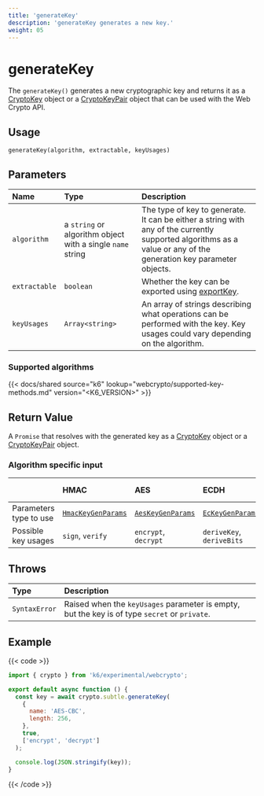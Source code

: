 ```yaml
---
title: 'generateKey'
description: 'generateKey generates a new key.'
weight: 05
---
```


# generateKey

The `generateKey()` generates a new cryptographic key and returns it as a [CryptoKey](https://grafana.com/docs/k6/<K6_VERSION>/javascript-api/k6-experimental/webcrypto/cryptokey) object or a [CryptoKeyPair](https://grafana.com/docs/k6/<K6_VERSION>/javascript-api/k6-experimental/webcrypto/cryptokeypair) object that can be used with the Web Crypto API.

## Usage

```
generateKey(algorithm, extractable, keyUsages)
```

## Parameters

| Name          | Type                                                       | Description                                                                                                                                                      |
| :------------ | :--------------------------------------------------------- | :--------------------------------------------------------------------------------------------------------------------------------------------------------------- |
| `algorithm`   | a `string` or algorithm object with a single `name` string | The type of key to generate. It can be either a string with any of the currently supported algorithms as a value or any of the generation key parameter objects. |
| `extractable` | `boolean`                                                  | Whether the key can be exported using [exportKey](https://grafana.com/docs/k6/<K6_VERSION>/javascript-api/k6-experimental/webcrypto/subtlecrypto/exportkey).     |
| `keyUsages`   | `Array<string>`                                            | An array of strings describing what operations can be performed with the key. Key usages could vary depending on the algorithm.                                  |

### Supported algorithms

{{< docs/shared source="k6" lookup="webcrypto/supported-key-methods.md" version="<K6_VERSION>" >}}

## Return Value

A `Promise` that resolves with the generated key as a [CryptoKey](https://grafana.com/docs/k6/<K6_VERSION>/javascript-api/k6-experimental/webcrypto/cryptokey) object or a [CryptoKeyPair](https://grafana.com/docs/k6/<K6_VERSION>/javascript-api/k6-experimental/webcrypto/cryptokeypair) object.

### Algorithm specific input

|                        | HMAC                                                                                                                     | AES                                                                                                                    | ECDH                                                                                                                 | ECDSA                                                                                                                | RSA-OAEP |	RSASSA-PKCS1-v1_5 |	RSA-PSS |
| :--------------------- | :----------------------------------------------------------------------------------------------------------------------- | :--------------------------------------------------------------------------------------------------------------------- | :------------------------------------------------------------------------------------------------------------------- | :------------------------------------------------------------------------------------------------------------------- |----- |----- |----- |
| Parameters type to use | [`HmacKeyGenParams`](https://grafana.com/docs/k6/<K6_VERSION>/javascript-api/k6-experimental/webcrypto/hmackeygenparams) | [`AesKeyGenParams`](https://grafana.com/docs/k6/<K6_VERSION>/javascript-api/k6-experimental/webcrypto/aeskeygenparams) | [`EcKeyGenParams`](https://grafana.com/docs/k6/<K6_VERSION>/javascript-api/k6-experimental/webcrypto/eckeygenparams) | [`EcKeyGenParams`](https://grafana.com/docs/k6/<K6_VERSION>/javascript-api/k6-experimental/webcrypto/eckeygenparams) | [`RSAHashedKeyGenParams`](https://grafana.com/docs/k6/<K6_VERSION>/javascript-api/k6-experimental/webcrypto/rsahashedkeygenparams) | [`RSAHashedKeyGenParams`](https://grafana.com/docs/k6/<K6_VERSION>/javascript-api/k6-experimental/webcrypto/rsahashedkeygenparams) | [`RSAHashedKeyGenParams`](https://grafana.com/docs/k6/<K6_VERSION>/javascript-api/k6-experimental/webcrypto/rsahashedkeygenparams) |
| Possible key usages    | `sign`, `verify`                                                                                                         | `encrypt`, `decrypt`                                                                                                   | `deriveKey`, `deriveBits`                                                                                            | `sign`, `verify`                                                                                                     | `encrypt`, `decrypt` | `sign`, `verify` | `sign`, `verify` |

## Throws

| Type          | Description                                                                                  |
| :------------ | :------------------------------------------------------------------------------------------- |
| `SyntaxError` | Raised when the `keyUsages` parameter is empty, but the key is of type `secret` or `private`. |

## Example

{{< code >}}

```javascript
import { crypto } from 'k6/experimental/webcrypto';

export default async function () {
  const key = await crypto.subtle.generateKey(
    {
      name: 'AES-CBC',
      length: 256,
    },
    true,
    ['encrypt', 'decrypt']
  );

  console.log(JSON.stringify(key));
}
```

{{< /code >}}
